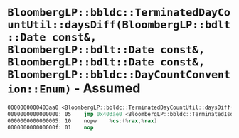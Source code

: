 # `BloombergLP::bbldc::TerminatedDayCountUtil::daysDiff(BloombergLP::bdlt::Date const&, BloombergLP::bdlt::Date const&, BloombergLP::bdlt::Date const&, BloombergLP::bbldc::DayCountConvention::Enum)` - Assumed

```nasm
0000000000403aa0 <BloombergLP::bbldc::TerminatedDayCountUtil::daysDiff(BloombergLP::bdlt::Date const&, BloombergLP::bdlt::Date const&, BloombergLP::bdlt::Date const&, BloombergLP::bbldc::DayCountConvention::Enum)>:
0000000000000000: 05	jmp	0x403ae0 <BloombergLP::bbldc::TerminatedIsda30360Eom::daysDiff(BloombergLP::bdlt::Date const&, BloombergLP::bdlt::Date const&, BloombergLP::bdlt::Date const&)>
0000000000000005: 10	nopw	%cs:(%rax,%rax)
000000000000000f: 01	nop	
```
